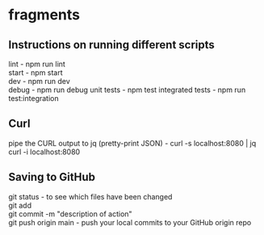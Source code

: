 # fragments

## Instructions on running different scripts

lint - npm run lint  
start - npm start  
dev - npm run dev  
debug - npm run debug
unit tests - npm test
integrated tests - npm run test:integration    

## Curl 

pipe the CURL output to jq (pretty-print JSON) - curl -s localhost:8080 | jq  
curl -i localhost:8080

## Saving to GitHub 

git status - to see which files have been changed  
git add <filenames>  
git commit -m "description of action"  
git push origin main - push your local commits to your GitHub origin repo
